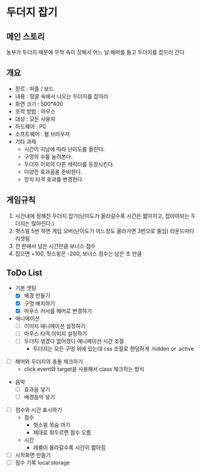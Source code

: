 # 두더지 잡기

## 메인 스토리
농부가 두더지 때문에 무척 속이 상해서 어느 날 해머를 들고 두더지를 잡으러 간다

## 개요
- 장르 : 퍼즐 / 보드
- 내용 : 땅굴 속에서 나오는 두더지를 잡아라
- 화면 크기 : 500*400
- 조작 방법 : 마우스
- 대상 : 모든 사용자
- 하드웨어 : PC
- 소프트웨어 : 웹 브라우저
- 기타 과제
    - 시간이 지남에 따라 난이도를 올린다.
    - 구멍의 수를 늘려본다.
    - 두더지 이외의 다른 캐릭터를 등장시킨다.
    - 다양한 효과음을 준비한다.
    - 망치 타격 효과를 변경한다.

## 게임규칙
1. 시간내에 정해진 두더지 잡기(난이도가 올라갈수록 시간은 짧아지고, 잡아야되는 두더지는 많아진다.)
2. 헛스윙 5번 하면 게임 오버(난이도가 어느정도 올라가면 3번으로 줄임) 라운드마다 리셋됨
3. 전 판에서 남은 시간만큼 보너스 점수
4. 잡으면 +100, 헛스윙은 -200, 보너스 점수는 남은 초 만큼

## ToDo List
- 기본 셋팅
    - [x] 배경 만들기
    - [x] 구멍 배치하기
    - [x] 마우스 커서를 해머로 변경하기

- 애니메이션
    - [ ] 이미지 애니메이션 설정하기
    - [ ] 마우스 타격 이미지 설정하기
    - [ ] 두더지 생겼다 없어졌다 애니메이션 시간 조절
        - 두더지는 모든 구멍 위에 있는데 css 조절로 랜덤하게 .hidden or .active

- [ ] 해머와 두더지의 충돌 체크하기
    - click event와 target을 사용해서 class 체크하는 방식

- 음악
    - [ ] 효과음 넣기
    - [ ] 배경음악 넣기

- [ ] 점수와 시간 표시하기
    - 점수
        - 헛스윙 목숨 까기
        - 제대로 휘두르면 점수 오름
    - 시간
        - 레벨이 올라갈수록 시간이 짧아짐
- [ ] 시작화면 만들기
- [ ] 점수 기록 local storage